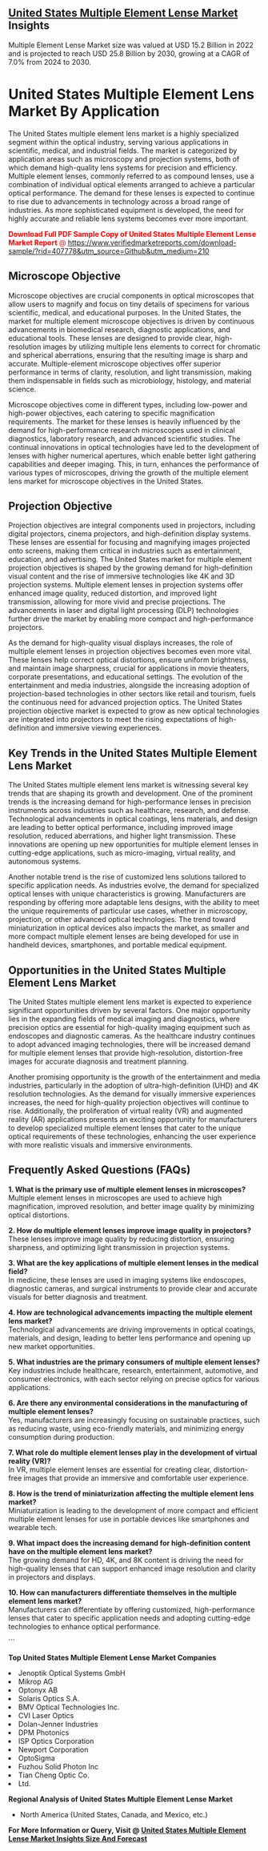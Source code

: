<h2><a href="https://www.verifiedmarketreports.com/download-sample/?rid=407778&amp;utm_source=Github&amp;utm_medium=210" target="_blank">United States Multiple Element Lense Market</a> Insights</h2><p>Multiple Element Lense Market size was valued at USD 15.2 Billion in 2022 and is projected to reach USD 25.8 Billion by 2030, growing at a CAGR of 7.0% from 2024 to 2030.</p><p><h1>United States Multiple Element Lens Market By Application</h1><p>The United States multiple element lens market is a highly specialized segment within the optical industry, serving various applications in scientific, medical, and industrial fields. The market is categorized by application areas such as microscopy and projection systems, both of which demand high-quality lens systems for precision and efficiency. Multiple element lenses, commonly referred to as compound lenses, use a combination of individual optical elements arranged to achieve a particular optical performance. The demand for these lenses is expected to continue to rise due to advancements in technology across a broad range of industries. As more sophisticated equipment is developed, the need for highly accurate and reliable lens systems becomes ever more important.</p><p><p><span class=""><span style="color: #ff0000;"><strong>Download Full PDF Sample Copy of United States Multiple Element Lense Market Report</strong> @ </span><a href="https://www.verifiedmarketreports.com/download-sample/?rid=407778&amp;utm_source=Github&amp;utm_medium=210" target="_blank">https://www.verifiedmarketreports.com/download-sample/?rid=407778&amp;utm_source=Github&amp;utm_medium=210</a></span></p></p><h2>Microscope Objective</h2><p>Microscope objectives are crucial components in optical microscopes that allow users to magnify and focus on tiny details of specimens for various scientific, medical, and educational purposes. In the United States, the market for multiple element microscope objectives is driven by continuous advancements in biomedical research, diagnostic applications, and educational tools. These lenses are designed to provide clear, high-resolution images by utilizing multiple lens elements to correct for chromatic and spherical aberrations, ensuring that the resulting image is sharp and accurate. Multiple-element microscope objectives offer superior performance in terms of clarity, resolution, and light transmission, making them indispensable in fields such as microbiology, histology, and material science.</p><p>Microscope objectives come in different types, including low-power and high-power objectives, each catering to specific magnification requirements. The market for these lenses is heavily influenced by the demand for high-performance research microscopes used in clinical diagnostics, laboratory research, and advanced scientific studies. The continual innovations in optical technologies have led to the development of lenses with higher numerical apertures, which enable better light gathering capabilities and deeper imaging. This, in turn, enhances the performance of various types of microscopes, driving the growth of the multiple element lens market for microscope objectives in the United States.</p><h2>Projection Objective</h2><p>Projection objectives are integral components used in projectors, including digital projectors, cinema projectors, and high-definition display systems. These lenses are essential for focusing and magnifying images projected onto screens, making them critical in industries such as entertainment, education, and advertising. The United States market for multiple element projection objectives is shaped by the growing demand for high-definition visual content and the rise of immersive technologies like 4K and 3D projection systems. Multiple element lenses in projection systems offer enhanced image quality, reduced distortion, and improved light transmission, allowing for more vivid and precise projections. The advancements in laser and digital light processing (DLP) technologies further drive the market by enabling more compact and high-performance projectors.</p><p>As the demand for high-quality visual displays increases, the role of multiple element lenses in projection objectives becomes even more vital. These lenses help correct optical distortions, ensure uniform brightness, and maintain image sharpness, crucial for applications in movie theaters, corporate presentations, and educational settings. The evolution of the entertainment and media industries, alongside the increasing adoption of projection-based technologies in other sectors like retail and tourism, fuels the continuous need for advanced projection optics. The United States projection objective market is expected to grow as new optical technologies are integrated into projectors to meet the rising expectations of high-definition and immersive viewing experiences.</p><h2>Key Trends in the United States Multiple Element Lens Market</h2><p>The United States multiple element lens market is witnessing several key trends that are shaping its growth and development. One of the prominent trends is the increasing demand for high-performance lenses in precision instruments across industries such as healthcare, research, and defense. Technological advancements in optical coatings, lens materials, and design are leading to better optical performance, including improved image resolution, reduced aberrations, and higher light transmission. These innovations are opening up new opportunities for multiple element lenses in cutting-edge applications, such as micro-imaging, virtual reality, and autonomous systems.</p><p>Another notable trend is the rise of customized lens solutions tailored to specific application needs. As industries evolve, the demand for specialized optical lenses with unique characteristics is growing. Manufacturers are responding by offering more adaptable lens designs, with the ability to meet the unique requirements of particular use cases, whether in microscopy, projection, or other advanced optical technologies. The trend toward miniaturization in optical devices also impacts the market, as smaller and more compact multiple element lenses are being developed for use in handheld devices, smartphones, and portable medical equipment.</p><h2>Opportunities in the United States Multiple Element Lens Market</h2><p>The United States multiple element lens market is expected to experience significant opportunities driven by several factors. One major opportunity lies in the expanding fields of medical imaging and diagnostics, where precision optics are essential for high-quality imaging equipment such as endoscopes and diagnostic cameras. As the healthcare industry continues to adopt advanced imaging technologies, there will be increased demand for multiple element lenses that provide high-resolution, distortion-free images for accurate diagnosis and treatment planning.</p><p>Another promising opportunity is the growth of the entertainment and media industries, particularly in the adoption of ultra-high-definition (UHD) and 4K resolution technologies. As the demand for visually immersive experiences increases, the need for high-quality projection objectives will continue to rise. Additionally, the proliferation of virtual reality (VR) and augmented reality (AR) applications presents an exciting opportunity for manufacturers to develop specialized multiple element lenses that cater to the unique optical requirements of these technologies, enhancing the user experience with more realistic visuals and immersive environments.</p><h2>Frequently Asked Questions (FAQs)</h2><p><strong>1. What is the primary use of multiple element lenses in microscopes?</strong><br>Multiple element lenses in microscopes are used to achieve high magnification, improved resolution, and better image quality by minimizing optical distortions.</p><p><strong>2. How do multiple element lenses improve image quality in projectors?</strong><br>These lenses improve image quality by reducing distortion, ensuring sharpness, and optimizing light transmission in projection systems.</p><p><strong>3. What are the key applications of multiple element lenses in the medical field?</strong><br>In medicine, these lenses are used in imaging systems like endoscopes, diagnostic cameras, and surgical instruments to provide clear and accurate visuals for better diagnosis and treatment.</p><p><strong>4. How are technological advancements impacting the multiple element lens market?</strong><br>Technological advancements are driving improvements in optical coatings, materials, and design, leading to better lens performance and opening up new market opportunities.</p><p><strong>5. What industries are the primary consumers of multiple element lenses?</strong><br>Key industries include healthcare, research, entertainment, automotive, and consumer electronics, with each sector relying on precise optics for various applications.</p><p><strong>6. Are there any environmental considerations in the manufacturing of multiple element lenses?</strong><br>Yes, manufacturers are increasingly focusing on sustainable practices, such as reducing waste, using eco-friendly materials, and minimizing energy consumption during production.</p><p><strong>7. What role do multiple element lenses play in the development of virtual reality (VR)?</strong><br>In VR, multiple element lenses are essential for creating clear, distortion-free images that provide an immersive and comfortable user experience.</p><p><strong>8. How is the trend of miniaturization affecting the multiple element lens market?</strong><br>Miniaturization is leading to the development of more compact and efficient multiple element lenses for use in portable devices like smartphones and wearable tech.</p><p><strong>9. What impact does the increasing demand for high-definition content have on the multiple element lens market?</strong><br>The growing demand for HD, 4K, and 8K content is driving the need for high-quality lenses that can support enhanced image resolution and clarity in projectors and displays.</p><p><strong>10. How can manufacturers differentiate themselves in the multiple element lens market?</strong><br>Manufacturers can differentiate by offering customized, high-performance lenses that cater to specific application needs and adopting cutting-edge technologies to enhance optical performance.</p>```</p><p><strong>Top United States Multiple Element Lense Market Companies</strong></p><div data-test-id=""><p><li>Jenoptik Optical Systems GmbH</li><li> Mikrop AG</li><li> Optonyx AB</li><li> Solaris Optics S.A.</li><li> BMV Optical Technologies Inc.</li><li> CVI Laser Optics</li><li> Dolan-Jenner Industries</li><li> DPM Photonics</li><li> ISP Optics Corporation</li><li> Newport Corporation</li><li> OptoSigma</li><li> Fuzhou Solid Photon Inc</li><li> Tian Cheng Optic Co.</li><li> Ltd.</li></p><div><strong>Regional Analysis of&nbsp;United States Multiple Element Lense Market</strong></div><ul><li dir="ltr"><p dir="ltr">North America&nbsp;(United States, Canada, and Mexico, etc.)</p></li></ul><p><strong>For More Information or Query, Visit @&nbsp;</strong><strong><a href="https://www.verifiedmarketreports.com/product/multiple-element-lense-market/?utm_source=Github&amp;utm_medium=210" target="_blank">United States Multiple Element Lense Market Insights Size And Forecast</a></strong></p></div>
